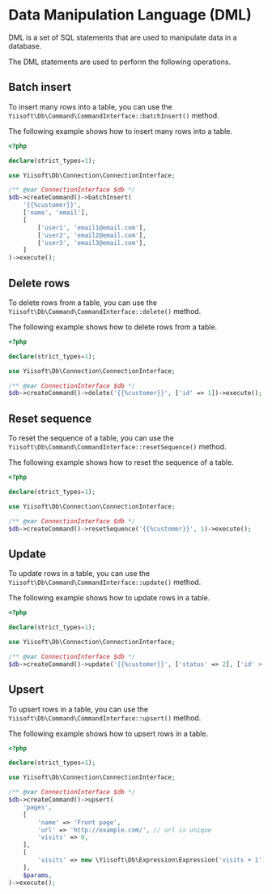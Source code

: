 # Data Manipulation Language (DML)

DML is a set of SQL statements that are used to manipulate data in a database.

The DML statements are used to perform the following operations.

## Batch insert

To insert many rows into a table, you can use the `Yiisoft\Db\Command\CommandInterface::batchInsert()` method.

The following example shows how to insert many rows into a table.

```php
<?php

declare(strict_types=1);

use Yiisoft\Db\Connection\ConnectionInterface;

/** @var ConnectionInterface $db */
$db->createCommand()->batchInsert(
    '{{%customer}}',
    ['name', 'email'],
    [
        ['user1', 'email1@email.com'],
        ['user2', 'email2@email.com'],
        ['user3', 'email3@email.com'],
    ]
)->execute();
```

## Delete rows

To delete rows from a table, you can use the `Yiisoft\Db\Command\CommandInterface::delete()` method.

The following example shows how to delete rows from a table.

```php
<?php

declare(strict_types=1);

use Yiisoft\Db\Connection\ConnectionInterface;

/** @var ConnectionInterface $db */
$db->createCommand()->delete('{{%customer}}', ['id' => 1])->execute();
```

## Reset sequence

To reset the sequence of a table, you can use the `Yiisoft\Db\Command\CommandInterface::resetSequence()` method.

The following example shows how to reset the sequence of a table.

```php
<?php

declare(strict_types=1);

use Yiisoft\Db\Connection\ConnectionInterface;

/** @var ConnectionInterface $db */
$db->createCommand()->resetSequence('{{%customer}}', 1)->execute();
```

## Update

To update rows in a table, you can use the `Yiisoft\Db\Command\CommandInterface::update()` method.

The following example shows how to update rows in a table.

```php
<?php

declare(strict_types=1);

use Yiisoft\Db\Connection\ConnectionInterface;

/** @var ConnectionInterface $db */
$db->createCommand()->update('{{%customer}}', ['status' => 2], ['id' > 1])->execute();
```

## Upsert

To upsert rows in a table, you can use the `Yiisoft\Db\Command\CommandInterface::upsert()` method.

The following example shows how to upsert rows in a table.

```php
<?php

declare(strict_types=1);

use Yiisoft\Db\Connection\ConnectionInterface;

/** @var ConnectionInterface $db */
$db->createCommand()->upsert(
    'pages',
    [
        'name' => 'Front page',
        'url' => 'http://example.com/', // url is unique
        'visits' => 0,
    ],
    [
        'visits' => new \Yiisoft\Db\Expression\Expression('visits + 1'),
    ],
    $params,
)->execute();
```
